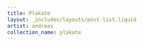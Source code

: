 ```yaml
---
title: Plakate
layout: _includes/layouts/post-list.liquid
artist: andreas
collection_name: plakate
---
```

